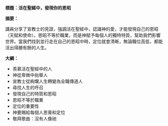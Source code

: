 **標題：活在聖經中，發現你的恩昭**

**摘要：**

講員分享了宣教士的見證，強調活在聖經中，認識神的愛，才能發現自己的恩昭（天賦和使命）。恩昭不等於職業，而是神賦予每個人的獨特特質，幫助我們影響世界。當我們找到並行走在自己的恩昭中時，定位就會清晰，無論職位高低，都能活出得勝有餘的人生。

**大綱：**

* 羨慕活在聖經中的人
* 神從卑微中抬舉人
* 宣教士從絢爛人生轉變為全職傳道人
* 尋找人生的呼召
* 發現自己的特質和恩昭
* 恩昭不等於職業
* 定位的重要性
* 神要賜給每個人恩膏和定位
* 敬拜歌曲：沒有人像祂